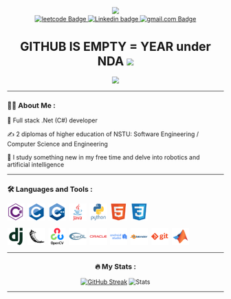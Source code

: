 <div id="header" align="center">
  <img src="https://static.wixstatic.com/media/7c3353_190cfd98b28e4c9aba0a9284b2389399~mv2.gif" width="90"/>
</div>
<div id="badges" align= "center">
  <a href="https://leetcode.com/u/Gertrudas/">
    <img src="https://blog.kakaocdn.net/dn/GmgMX/btqRI7zE6Zf/YzboD9mVRPtwP1RMnqz3x1/img.png"  width="80" alt="leetcode Badge"/>
  </a>
  <a href="https://novosibirsk.hh.ru/resume/48d5eb0eff09dbfcc70039ed1f696c5259704c">
    <img src="https://avatars.mds.yandex.net/i?id=7e8a6f6483cdc734031ddc7732862f30bff6e178-9151245-images-thumbs&n=13" width="130"  alt="Linkedin badge"/>
  </a>
   <a href=mailto:aleks_alex_antonov@mail.ru>
    <img src="https://logocharts.com/wp-content/uploads/2021/12/Why-has-Gmail-changed-its-logo.jpg" width="70" alt="gmail.com Badge"/>
  </a>
</div>
<h1 align="center">
   GITHUB IS EMPTY = YEAR under NDA
  <img src="https://media.giphy.com/media/hvRJCLFzcasrR4ia7z/giphy.gif" width="30px"/>
</h1>
<div id="header" align="center">
  <img src="https://media.giphy.com/media/Y4ak9Ki2GZCbJxAnJD/giphy.gif" width="700"/>
</div>

---
### :man_technologist: About Me :

 :hatching_chick: Full stack .Net (C#) developer
 
 :writing_hand: 2 diplomas of higher education of NSTU:
                  Software Engineering / 
                  Computer Science and Engineering
 
 :eyes: I study something new in my free time
 and delve into robotics and artificial intelligence 
 
 ---

  ### :hammer_and_wrench: Languages and Tools :

<div>
  <img src="https://raw.githubusercontent.com/devicons/devicon/ca28c779441053191ff11710fe24a9e6c23690d6/icons/csharp/csharp-line.svg" title="C#" alt="C" width="40" height="40"/>&nbsp;
  <img src="https://raw.githubusercontent.com/devicons/devicon/1119b9f84c0290e0f0b38982099a2bd027a48bf1/icons/c/c-original.svg" title="C/C++" alt="C" width="40" height="40"/>&nbsp;
  <img src="https://raw.githubusercontent.com/devicons/devicon/ca28c779441053191ff11710fe24a9e6c23690d6/icons/cplusplus/cplusplus-original.svg" title="C/C++" alt="C" width="40" height="40"/>&nbsp;
  <img src="https://github.com/devicons/devicon/blob/master/icons/java/java-original-wordmark.svg" title="Java" alt="Java" width="40" height="40"/>&nbsp;
  <img src="https://raw.githubusercontent.com/devicons/devicon/1119b9f84c0290e0f0b38982099a2bd027a48bf1/icons/python/python-original-wordmark.svg" title="Python" alt="Py" width="40" height="40"/>&nbsp;
  <img src="https://github.com/devicons/devicon/blob/master/icons/html5/html5-original.svg" title="HTML" alt="Html" width="40" height="40"/>&nbsp;
  <img src="https://github.com/devicons/devicon/blob/master/icons/css3/css3-original.svg" title="CSS" alt="CSS" width="40" height="40"/>&nbsp;



  <img src="https://github.com/devicons/devicon/blob/master/icons/django/django-plain.svg" title="Django" alt="Dj" width="40" height="40"/>&nbsp;
 <img src="https://github.com/devicons/devicon/blob/master/icons/flask/flask-original.svg" title="Flask" alt="Flask" width="40" height="40"/>&nbsp;
 <img src="https://github.com/devicons/devicon/blob/master/icons/opencv/opencv-original-wordmark.svg" title="OpenCV" alt="OpGl" width="40" height="40"/>&nbsp;
 <img src="https://raw.githubusercontent.com/devicons/devicon/1119b9f84c0290e0f0b38982099a2bd027a48bf1/icons/opengl/opengl-original.svg" title="OpenGL" alt="OpGl" width="40" height="40"/>&nbsp;
  <img src="https://raw.githubusercontent.com/devicons/devicon/1119b9f84c0290e0f0b38982099a2bd027a48bf1/icons/oracle/oracle-original.svg" title="Oracle" alt="Oracle" width="40" height="40"/>&nbsp;
  <img src="https://raw.githubusercontent.com/devicons/devicon/1119b9f84c0290e0f0b38982099a2bd027a48bf1/icons/androidstudio/androidstudio-plain-wordmark.svg" title="AndroidStudio" alt="AndroidSt" width="40" height="40"/>&nbsp;
      <img src="https://raw.githubusercontent.com/devicons/devicon/1119b9f84c0290e0f0b38982099a2bd027a48bf1/icons/blender/blender-original-wordmark.svg" title="Blender" alt="Blender" width="40" height="40"/>&nbsp;
    <img src="https://github.com/devicons/devicon/blob/master/icons/git/git-plain-wordmark.svg" title="Git" alt="Git" width="40" height="40"/>&nbsp;
     <img src="https://github.com/devicons/devicon/blob/master/icons/matlab/matlab-original.svg" title="Matlab" alt="Matlab" width="40" height="40"/>&nbsp;
     
</div>


---



<div align="center">

### :fire: My Stats :

[![GitHub Streak](http://github-readme-streak-stats.herokuapp.com?user=alekator&theme=dark&background=000000)](https://git.io/streak-stats) ![ Stats](https://leetcode-status.vercel.app/api/card/Gertrudas?theme=dark&hide_title=true&custom_title=)

</div>

---

